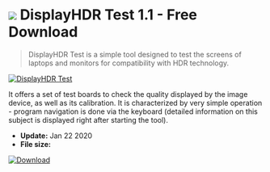 # ![](https://cdn.softexe.net/static/icon/win.gif) DisplayHDR Test 1.1 - Free Download

> DisplayHDR Test is a simple tool designed to test the screens of laptops and monitors for compatibility with HDR technology.

[![DisplayHDR Test](https://gallery.dpcdn.pl/imgc/Tools/82434/g_-_420x350_1.5_-_xab8aee8b-e188-49a8-8060-b7f9f91f3a05.png)](https://softexe.net/win/system/diagnostics-tests/displayhdr-test:pRbgc.html)

It offers a set of test boards to check the quality displayed by the image device, as well as its calibration. It is characterized by very simple operation - program navigation is done via the keyboard (detailed information on this subject is displayed right after starting the tool).


- **Update:** Jan 22 2020
- **File size:** 

[![Download](https://cdn.softexe.net/static/img/download.png)](https://softexe.net/win/system/diagnostics-tests/displayhdr-test:pRbgc.html)

